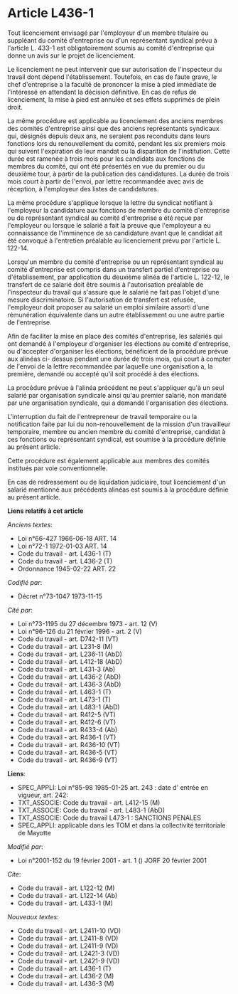 # Article L436-1

Tout licenciement envisagé par l'employeur d'un membre titulaire ou suppléant du comité d'entreprise ou d'un représentant
syndical prévu à l'article L. 433-1 est obligatoirement soumis au comité d'entreprise qui donne un avis sur le projet de
licenciement.

Le licenciement ne peut intervenir que sur autorisation de l'inspecteur du travail dont dépend l'établissement. Toutefois, en
cas de faute grave, le chef d'entreprise a la faculté de prononcer la mise à pied immédiate de l'intéressé en attendant la
décision définitive. En cas de refus de licenciement, la mise à pied est annulée et ses effets supprimés de plein droit.

La même procédure est applicable au licenciement des anciens membres des comités d'entreprise ainsi que des anciens
représentants syndicaux qui, désignés depuis deux ans, ne seraient pas reconduits dans leurs fonctions lors du renouvellement
du comité, pendant les six premiers mois qui suivent l'expiration de leur mandat ou la disparition de l'institution. Cette
durée est ramenée à trois mois pour les candidats aux fonctions de membres du comité, qui ont été présentés en vue du premier
ou du deuxième tour, à partir de la publication des candidatures. La durée de trois mois court à partir de l'envoi, par
lettre recommandée avec avis de réception, à l'employeur des listes de candidatures.

La même procédure s'applique lorsque la lettre du syndicat notifiant à l'employeur la candidature aux fonctions de membre du
comité d'entreprise ou de représentant syndical au comité d'entreprise a été reçue par l'employeur ou lorsque le salarié a
fait la preuve que l'employeur a eu connaissance de l'imminence de sa candidature avant que le candidat ait été convoqué à
l'entretien préalable au licenciement prévu par l'article L. 122-14.

Lorsqu'un membre du comité d'entreprise ou un représentant syndical au comité d'entreprise est compris dans un transfert
partiel d'entreprise ou d'établissement, par application du deuxième alinéa de l'article L. 122-12, le transfert de ce
salarié doit être soumis à l'autorisation préalable de l'inspecteur du travail qui s'assure que le salarié ne fait pas
l'objet d'une mesure discriminatoire. Si l'autorisation de transfert est refusée, l'employeur doit proposer au salarié un
emploi similaire assorti d'une rémunération équivalente dans un autre établissement ou une autre partie de l'entreprise.

Afin de faciliter la mise en place des comités d'entreprise, les salariés qui ont demandé à l'employeur d'organiser les
élections au comité d'entreprise, ou d'accepter d'organiser les élections, bénéficient de la procédure prévue aux alinéas ci-
dessus pendant une durée de trois mois, qui court à compter de l'envoi de la lettre recommandée par laquelle une organisation
a, la première, demandé ou accepté qu'il soit procédé à des élections.

La procédure prévue à l'alinéa précédent ne peut s'appliquer qu'à un seul salarié par organisation syndicale ainsi qu'au
premier salarié, non mandaté par une organisation syndicale, qui a demandé l'organisation des élections.

L'interruption du fait de l'entrepreneur de travail temporaire ou la notification faite par lui du non-renouvellement de la
mission d'un travailleur temporaire, membre ou ancien membre du comité d'entreprise, candidat à ces fonctions ou représentant
syndical, est soumise à la procédure définie au présent article.

Cette procédure est également applicable aux membres des comités institués par voie conventionnelle.

En cas de redressement ou de liquidation judiciaire, tout licenciement d'un salarié mentionné aux précédents alinéas est
soumis à la procédure définie au présent article.

**Liens relatifs à cet article**

_Anciens textes_:

  - Loi n°66-427 1966-06-18 ART. 14
  - Loi n°72-1 1972-01-03 ART. 14
  - Code du travail - art. L436-1 (T)
  - Code du travail - art. L436-2 (T)
  - Ordonnance 1945-02-22 ART. 22

_Codifié par_:

  - Décret n°73-1047 1973-11-15

_Cité par_:

  - Loi n°73-1195 du 27 décembre 1973 - art. 12 (V)
  - Loi n°96-126 du 21 février 1996 - art. 2 (V)
  - Code du travail - art. D742-11 (VT)
  - Code du travail - art. L231-8 (M)
  - Code du travail - art. L236-11 (AbD)
  - Code du travail - art. L412-18 (AbD)
  - Code du travail - art. L431-3 (Ab)
  - Code du travail - art. L436-2 (AbD)
  - Code du travail - art. L436-3 (AbD)
  - Code du travail - art. L463-1 (T)
  - Code du travail - art. L473-1 (T)
  - Code du travail - art. L483-1 (AbD)
  - Code du travail - art. R412-5 (VT)
  - Code du travail - art. R412-6 (VT)
  - Code du travail - art. R433-4 (Ab)
  - Code du travail - art. R436-1 (VT)
  - Code du travail - art. R436-10 (VT)
  - Code du travail - art. R436-5 (VT)
  - Code du travail - art. R436-9 (VT)

**Liens**:

  - SPEC_APPLI: Loi n°85-98 1985-01-25 art. 243 : date d' entrée en vigueur, art. 242:
  - TXT_ASSOCIE: Code du travail - art. L412-15 (M)
  - TXT_ASSOCIE: Code du travail - art. L483-1 (AbD)
  - TXT_ASSOCIE: Code du travail L473-1 : SANCTIONS PENALES
  - SPEC_APPLI: applicable dans les TOM et dans la collectivité territoriale de Mayotte

_Modifié par_:

  - Loi n°2001-152 du 19 février 2001 - art. 1 () JORF 20 février 2001

_Cite_:

  - Code du travail - art. L122-12 (M)
  - Code du travail - art. L122-14 (Ab)
  - Code du travail - art. L433-1 (M)

_Nouveaux textes_:

  - Code du travail - art. L2411-10 (VD)
  - Code du travail - art. L2411-8 (VD)
  - Code du travail - art. L2411-9 (VD)
  - Code du travail - art. L2421-3 (VD)
  - Code du travail - art. L2421-9 (VD)
  - Code du travail - art. L436-1 (T)
  - Code du travail - art. L436-2 (M)
  - Code du travail - art. L436-3 (M)

